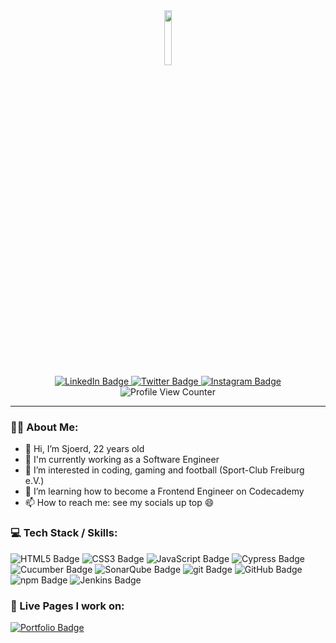 <div id="header" align="center">
  <img src="https://media.giphy.com/media/M9gbBd9nbDrOTu1Mqx/giphy.gif" width="15%"/>
  <div id="badges">
    <a href="https://www.linkedin.com/in/sjoerdwol">
      <img src="https://img.shields.io/badge/LinkedIn-0A66C2?style=for-the-badge&logo=linkedin&logoColor=white" alt="LinkedIn Badge"/>
    </a>
    <a href="https://twitter.com/realwatsn">
      <img src="https://img.shields.io/badge/Twitter-1DA1F2?style=for-the-badge&logo=twitter&logoColor=white" alt="Twitter Badge"/>
    </a>
    <a href="https://www.instagram.com/sjoerd_w/">
      <img src="https://img.shields.io/badge/Instagram-E4405F?logo=instagram&logoColor=white&style=for-the-badge" alt="Instagram Badge"/>
    </a>
  </div>
  <img src="https://komarev.com/ghpvc/?username=sjoerdwol&style=flat-square&color=blue" alt="Profile View Counter"/>
</div>

- - -

### 👨‍💻 About Me:
- 👋 Hi, I’m Sjoerd, 22 years old
- 🔭 I'm currently working as a Software Engineer
- 👀 I’m interested in coding, gaming and football (Sport-Club Freiburg e.V.)
- 🌱 I’m learning how to become a Frontend Engineer on Codecademy
- 📫 How to reach me: see my socials up top 😄
### 💻 Tech Stack / Skills:
<div id="tech_stack_badges">
  <img src="https://img.shields.io/badge/HTML5-E34F26?style=for-the-badge&logo=html5&logoColor=white" alt="HTML5 Badge"/>
  <img src="https://img.shields.io/badge/CSS3-1572B6?style=for-the-badge&logo=css3&logoColor=white" alt="CSS3 Badge"/>
  <img src="https://img.shields.io/badge/JavaScript-rgb(55, 55, 55)?style=for-the-badge&logo=javascript&logoColor=F7DF1E" alt="JavaScript Badge"/>
  <img src="https://img.shields.io/badge/Cypress-17202C?style=for-the-badge&logo=cypress&logoColor=white" alt="Cypress Badge"/>
  <img src="https://img.shields.io/badge/Cucumber-rgb(40, 40, 40)?style=for-the-badge&logo=cucumber&logoColor=23D96C" alt="Cucumber Badge"/>
  <img src="https://img.shields.io/badge/SonarQube-4E9BCD?style=for-the-badge&logo=sonarqube&logoColor=white" alt="SonarQube Badge"/>
  <img src="https://img.shields.io/badge/Git-F05032?style=for-the-badge&logo=git&logoColor=white" alt="git Badge"/>
  <img src="https://img.shields.io/badge/GitHub-181717?style=for-the-badge&logo=github&logoColor=white" alt="GitHub Badge"/>
  <img src="https://img.shields.io/badge/npm-CB3837?style=for-the-badge&logo=npm&logoColor=white" alt="npm Badge"/>
  <img src="https://img.shields.io/badge/Jenkins-D24939?style=for-the-badge&logo=jenkins&logoColor=white" alt="Jenkins Badge"/>
</div>

### 📄 Live Pages I work on:
<div id="pages_badges">
  <a href="https://sjoerdwol.github.io/">
      <img src="https://img.shields.io/badge/Portfolio-4D2B1A?style=for-the-badge&logo=apachecordova&logoColor=white" alt="Portfolio Badge"/>
    </a>
</div>

<!---
sjoerdwol/sjoerdwol is a ✨ special ✨ repository because its `README.md` (this file) appears on your GitHub profile.
You can click the Preview link to take a look at your changes.
--->
